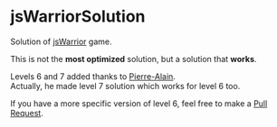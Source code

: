 jsWarriorSolution
=================

Solution of [jsWarrior](http://jswarrior.fusioncharts.com/) game.

This is not the **most optimized** solution, but a solution that **works**.


Levels 6 and 7 added thanks to [Pierre-Alain](https://twitter.com/PA_Besancon).  
Actually, he made level 7 solution which works for level 6 too.

If you have a more specific version of level 6, feel free to make a [Pull Request](https://github.com/gpaton/jsWarriorSolution/pulls).
